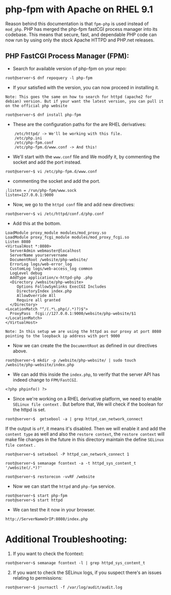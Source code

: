 # php-fpm with Apache on RHEL 9.1
Reason behind this documentation is that `fpm-php` is used instead of `mod_php`. PHP has merged the php-fpm fastCGI process manager into its codebase. This means that secure, fast, and dependable PHP code can now run by using only the stock Apache HTTPD and PHP.net releases.

## PHP FastCGI Process Manager (FPM):
* Search for available version of php-fpm on your repo:
```
root@server~$ dnf repoquery -l php-fpm
```
* If your satisfied with the version, you can now proceed in installing it.

`Note: This goes the same on how to search for httpd (apache2 for debian) version. But if your want the latest version, you can pull it on the official php website`
```
root@server~$ dnf install php-fpm
```
* These are the configuration paths for the are RHEL derivatives:
```
    /etc/httpd/ -> We'll be working with this file.
    /etc/php.ini
    /etc/php-fpm.conf
    /etc/php-fpm.d/www.conf -> And this!
```
* We'll start with the `www.conf` file and We modify it, by commenting the socket and add the port instead.
```
root@server~$ vi /etc/php-fpm.d/www.conf
```
* commenting the socket and add the port.
```
;listen = /run/php-fpm/www.sock
listen=127.0.0.1:9000
```
* Now, we go to the `httpd conf` file and add new directives:
```
root@server~$ vi /etc/httpd/conf.d/php.conf
```
* Add this at the bottom.
```
LoadModule proxy_module modules/mod_proxy.so
LoadModule proxy_fcgi_module modules/mod_proxy_fcgi.so
Listen 8080
<VirtualHost *:8080>
  ServerAdmin webmaster@localhost
  ServerName yourservername
  DocumentRoot /website/php-website/
  ErrorLog logs/web-error_log
  CustomLog logs/web-access_log common
  LogLevel debug 
  AddType application/x-httpd-php .php
  <Directory /website/php-website>
     Options FollowSymlinks ExecCGI Includes
     DirectoryIndex index.php
     AllowOverride All
     Require all granted
  </Directory>
<LocationMatch "^/(.*\.php(/.*)?)$">
  ProxyPass  fcgi://127.0.0.1:9000/website/php-website/$1
</LocationMatch>
</VirtualHost>
```
`Note: In this setup we are using the httpd as our proxy at port 8080 pointing to the loopback ip address with port 9000`

* Now we can create the the `DocumentRoot` as defined in our directives above.
```
root@server~$ mkdir -p /website/php-website/ | sudo touch /website/php-website/index.php
 ```
 * We can add this inside the `index.php`, to verify that the server API has indeed change to  `FPM/FastCGI`.
 ```
<?php phpinfo() ?>
 ```
 * Since we're working on a RHEL derivative platform, we need to enable `SELinux file context` . But before that, We will check if the boolean for the httpd is set.
```
root@server~$  getsebool -a | grep httpd_can_network_connect
```
If the output is `off`, it means it's disabled. Then we will enable it and add the `content type`  as well and also the `restore context`,  the `restore context`  will  make file changes in the future in this directory maintain the define `SELinux file context` .
```
root@server~$ setsebool -P httpd_can_network_connect 1

root@server~$ semanage fcontext -a -t httpd_sys_content_t '/website(/.*)?'

root@server~$ restorecon -vvRF /website
```
* Now we can start the `httpd` and `php-fpm` service.
```
root@server~$ start php-fpm
root@server~$ start httpd
```
* We can test the it now in your browser.
```
http://ServerNameOrIP:8080/index.php
```

# Additional Troubleshooting:

1. If you want to check the fcontext:
```
root@server~$ semanage fcontext -l | grep httpd_sys_content_t
```
2. If you want to check the SELinux logs, if you suspect there's an issues relating to permissions:
```
root@server~$ journactl -f /var/log/audit/audit.log
```